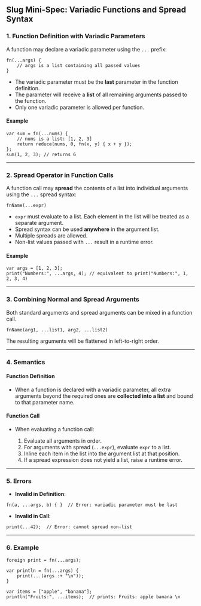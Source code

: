 ## Slug Mini-Spec: Variadic Functions and Spread Syntax

### 1. Function Definition with Variadic Parameters

A function may declare a variadic parameter using the `...` prefix:

```slug
fn(...args) {
    // args is a list containing all passed values
}
```

* The variadic parameter must be the **last** parameter in the function definition.
* The parameter will receive a **list** of all remaining arguments passed to the function.
* Only one variadic parameter is allowed per function.

#### Example

```slug
var sum = fn(...nums) {
    // nums is a list: [1, 2, 3]
    return reduce(nums, 0, fn(x, y) { x + y });
};
sum(1, 2, 3); // returns 6
```

---

### 2. Spread Operator in Function Calls

A function call may **spread** the contents of a list into individual arguments using the `...` spread syntax:

```slug
fnName(...expr)
```

* `expr` must evaluate to a list. Each element in the list will be treated as a separate argument.
* Spread syntax can be used **anywhere** in the argument list.
* Multiple spreads are allowed.
* Non-list values passed with `...` result in a runtime error.

#### Example

```slug
var args = [1, 2, 3];
print("Numbers:", ...args, 4); // equivalent to print("Numbers:", 1, 2, 3, 4)
```

---

### 3. Combining Normal and Spread Arguments

Both standard arguments and spread arguments can be mixed in a function call.

```slug
fnName(arg1, ...list1, arg2, ...list2)
```

The resulting arguments will be flattened in left-to-right order.

---

### 4. Semantics

#### Function Definition

* When a function is declared with a variadic parameter, all extra arguments beyond the required ones are **collected
  into a list** and bound to that parameter name.

#### Function Call

* When evaluating a function call:

    1. Evaluate all arguments in order.
    2. For arguments with spread (`...expr`), evaluate `expr` to a list.
    3. Inline each item in the list into the argument list at that position.
    4. If a spread expression does not yield a list, raise a runtime error.

---

### 5. Errors

- **Invalid in Definition**:

```slug
fn(a, ...args, b) { }  // Error: variadic parameter must be last
```

- **Invalid in Call**:
```slug
print(...42);  // Error: cannot spread non-list
````

---

### 6. Example

```slug
foreign print = fn(...args);

var println = fn(...args) {
    print(...(args :+ "\n"));
}

var items = ["apple", "banana"];
println("Fruits:", ...items);  // prints: Fruits: apple banana \n
```
